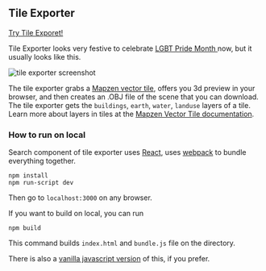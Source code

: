 ## Tile Exporter

[Try Tile Exporet!](http://hanbyul-here.github.io/tile-exporter/)

Tile Exporter looks very festive to celebrate [LGBT Pride Month ](https://www.loc.gov/lgbt/about.html) now, but it usually looks like this.

![tile exporter screenshot](https://s3.amazonaws.com/assets-staging.mapzen.com/images/tile-exporter/tile-exporter-screenshot.png)

 The tile exporter grabs a [Mapzen vector tile](https://mapzen.com/projects/vector-tiles), offers you 3d preview in your browser, and then creates an .OBJ file of the scene that you can download. The tile exporter gets the `buildings`, `earth`, `water`, `landuse` layers of a tile. Learn more about layers in tiles at the [Mapzen Vector Tile documentation](https://mapzen.com/documentation/vector-tiles/layers/).


 ### How to run on local

Search component of tile exporter uses [React](https://facebook.github.io/react/), uses [webpack](https://webpack.github.io/) to bundle everything together.

```
npm install
npm run-script dev
```
Then go to `localhost:3000` on any browser.

If you want to build on local, you can run

```
npm build
```

This command builds `index.html` and  `bundle.js` file on the directory.

There is also a [vanilla javascript version](https://github.com/hanbyul-here/vector-tile-obj-exporter) of this, if you prefer.